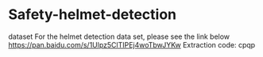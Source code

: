 # Safety-helmet-detection
dataset
For the helmet detection data set, please see the link below https://pan.baidu.com/s/1Ulpz5ClTIPEj4woTbwJYKw
Extraction code: cpqp
